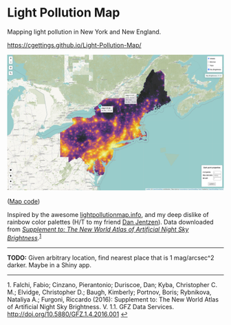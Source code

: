 # Light Pollution Map

Mapping light pollution in New York and New England. 

https://cgettings.github.io/Light-Pollution-Map/

[![Screenshot of map](map_screenshot.png)](https://cgettings.github.io/Light-Pollution-Map/)

([Map code](/code/Light_Pollution_Map.R))

Inspired by the awesome [lightpollutionmap.info](https://www.lightpollutionmap.info/#zoom=6.90&lat=5302607&lon=-8417855&layers=B0FFFFFTFFFFFFFFF), and my deep dislike of rainbow color palettes (H/T to my friend [Dan Jentzen](https://www.brighterboston.org/staff)). Data downloaded from [*Supplement to: The New World Atlas of Artificial Night Sky Brightness*](http://doi.org/10.5880/GFZ.1.4.2016.001).<sup id="note1">[1](#myfootnote1)</sup>

---

**TODO:** Given arbitrary location, find nearest place that is 1 mag/arcsec^2 darker. Maybe in a Shiny app.

---

<a name="myfootnote1">1.</a> Falchi, Fabio; Cinzano, Pierantonio; Duriscoe, Dan; Kyba, Christopher C. M.; Elvidge, Christopher D.; Baugh, Kimberly; Portnov, Boris; Rybnikova, Nataliya A.; Furgoni, Riccardo (2016): Supplement to: The New World Atlas of Artificial Night Sky Brightness. V. 1.1. GFZ Data Services. http://doi.org/10.5880/GFZ.1.4.2016.001 [↩](#anote1)
